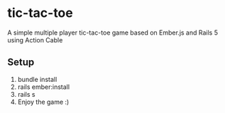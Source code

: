 # tic-tac-toe

A simple multiple player tic-tac-toe game based on Ember.js and Rails 5 using Action Cable

## Setup

1. bundle install
2. rails ember:install
3. rails s
4. Enjoy the game :)

